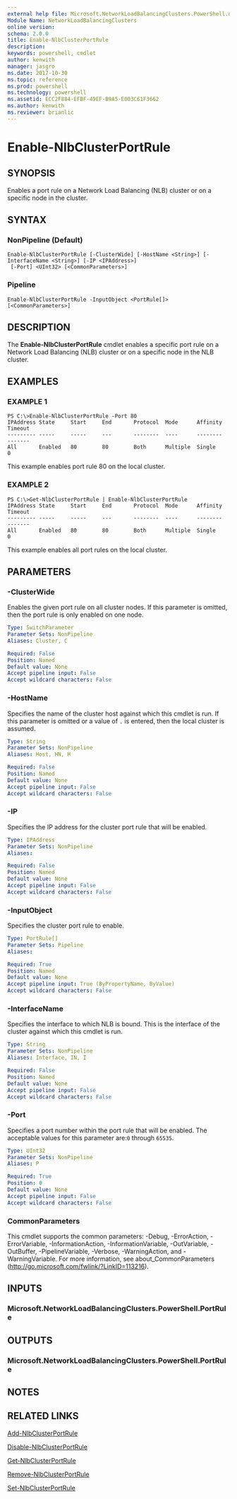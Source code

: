 ```yaml
---
external help file: Microsoft.NetworkLoadBalancingClusters.PowerShell.dll-Help.xml
Module Name: NetworkLoadBalancingClusters
online version: 
schema: 2.0.0
title: Enable-NlbClusterPortRule
description: 
keywords: powershell, cmdlet
author: kenwith
manager: jasgro
ms.date: 2017-10-30
ms.topic: reference
ms.prod: powershell
ms.technology: powershell
ms.assetid: ECC2F884-EFBF-49EF-B9A5-E003C61F3662
ms.author: kenwith
ms.reviewer: brianlic
---
```


# Enable-NlbClusterPortRule

## SYNOPSIS
Enables a port rule on a Network Load Balancing (NLB) cluster or on a specific node in the cluster.

## SYNTAX

### NonPipeline (Default)
```
Enable-NlbClusterPortRule [-ClusterWide] [-HostName <String>] [-InterfaceName <String>] [-IP <IPAddress>]
 [-Port] <UInt32> [<CommonParameters>]
```

### Pipeline
```
Enable-NlbClusterPortRule -InputObject <PortRule[]> [<CommonParameters>]
```

## DESCRIPTION
The **Enable-NlbClusterPortRule** cmdlet enables a specific port rule on a Network Load Balancing (NLB) cluster or on a specific node in the NLB cluster.

## EXAMPLES

### EXAMPLE 1
```
PS C:\>Enable-NlbClusterPortRule -Port 80
IPAddress State     Start     End       Protocol  Mode      Affinity  Timeout 
--------- -----     -----     ---       --------  ----      --------  ------- 
All       Enabled   80        80        Both      Multiple  Single    0
```

This example enables port rule 80 on the local cluster.

### EXAMPLE 2
```
PS C:\>Get-NlbClusterPortRule | Enable-NlbClusterPortRule
IPAddress State     Start     End       Protocol  Mode      Affinity  Timeout 
--------- -----     -----     ---       --------  ----      --------  ------- 
All       Enabled   80        80        Both      Multiple  Single    0
```

This example enables all port rules on the local cluster.

## PARAMETERS

### -ClusterWide
Enables the given port rule on all cluster nodes.
If this parameter is omitted, then the port rule is only enabled on one node.

```yaml
Type: SwitchParameter
Parameter Sets: NonPipeline
Aliases: Cluster, C

Required: False
Position: Named
Default value: None
Accept pipeline input: False
Accept wildcard characters: False
```

### -HostName
Specifies the name of the cluster host against which this cmdlet is run.
If this parameter is omitted or a value of `.` is entered, then the local cluster is assumed.

```yaml
Type: String
Parameter Sets: NonPipeline
Aliases: Host, HN, H

Required: False
Position: Named
Default value: None
Accept pipeline input: False
Accept wildcard characters: False
```

### -IP
Specifies the IP address for the cluster port rule that will be enabled.

```yaml
Type: IPAddress
Parameter Sets: NonPipeline
Aliases: 

Required: False
Position: Named
Default value: None
Accept pipeline input: False
Accept wildcard characters: False
```

### -InputObject
Specifies the cluster port rule to enable.

```yaml
Type: PortRule[]
Parameter Sets: Pipeline
Aliases: 

Required: True
Position: Named
Default value: None
Accept pipeline input: True (ByPropertyName, ByValue)
Accept wildcard characters: False
```

### -InterfaceName
Specifies the interface to which NLB is bound.
This is the interface of the cluster against which this cmdlet is run.

```yaml
Type: String
Parameter Sets: NonPipeline
Aliases: Interface, IN, I

Required: False
Position: Named
Default value: None
Accept pipeline input: False
Accept wildcard characters: False
```

### -Port
Specifies a port number within the port rule that will be enabled.
The acceptable values for this parameter are:`0` through `65535`.

```yaml
Type: UInt32
Parameter Sets: NonPipeline
Aliases: P

Required: True
Position: 0
Default value: None
Accept pipeline input: False
Accept wildcard characters: False
```

### CommonParameters
This cmdlet supports the common parameters: -Debug, -ErrorAction, -ErrorVariable, -InformationAction, -InformationVariable, -OutVariable, -OutBuffer, -PipelineVariable, -Verbose, -WarningAction, and -WarningVariable. For more information, see about_CommonParameters (http://go.microsoft.com/fwlink/?LinkID=113216).

## INPUTS

### Microsoft.NetworkLoadBalancingClusters.PowerShell.PortRule

## OUTPUTS

### Microsoft.NetworkLoadBalancingClusters.PowerShell.PortRule

## NOTES

## RELATED LINKS

[Add-NlbClusterPortRule](./Add-NlbClusterPortRule.md)

[Disable-NlbClusterPortRule](./Disable-NlbClusterPortRule.md)

[Get-NlbClusterPortRule](./Get-NlbClusterPortRule.md)

[Remove-NlbClusterPortRule](./Remove-NlbClusterPortRule.md)

[Set-NlbClusterPortRule](./Set-NlbClusterPortRule.md)
